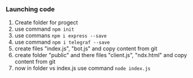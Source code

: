 ### Launching code
1. Create folder for progect
2. use command ```npm init``` 
3. use commans ```npm i express --save```
4. use command ```npm i telegraf --save```
5. create files "index.js", "bot.js" and copy content from git
6. create folder "public" and there files "client.js", "ndx.html" and copy content from git
7. now in folder vs index.js use command ```node index.js```
